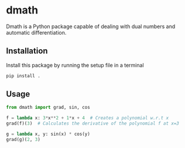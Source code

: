 # dmath

Dmath is a Python package capable of dealing with dual numbers and automatic differentiation.

## Installation

Install this package by running the setup file in a terminal

```bash
pip install .
```

## Usage

```python
from dmath import grad, sin, cos

f = lambda x: 3*x**2 + 1*x + 4  # Creates a polynomial w.r.t x
grad(f)(3)  # Calculates the derivative of the polynomial f at x=3

g = lambda x, y: sin(x) * cos(y)
grad(g)(2, 3)
```
